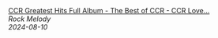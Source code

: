 <!--2024-08-10 13:00:13-->
<div class="yb">
  <a class="nodecor" href="/index.html?rok/ccr_greatest_hits_full_album_-_the_best_of_ccr_-_ccr_love_songs_ever">
    <img class="preview" data-videoid="GGG0lYmC6Vo" src="https://i4.ytimg.com/vi/GGG0lYmC6Vo/hqdefault.jpg" align="middle" alt="">
  </a>
  <div class="inlbl text">
    <a class="nodecor" href="/index.html?rok/ccr_greatest_hits_full_album_-_the_best_of_ccr_-_ccr_love_songs_ever">CCR Greatest Hits Full Album - The Best of CCR - CCR Love...</a><br>
    <i class="smaller2">Rock Melody</i><br>
    <i class="smaller3">2024-08-10</i>
  </div>
</div>
